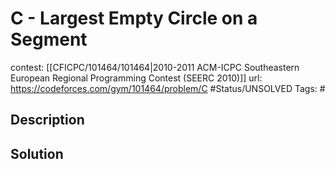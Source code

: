 # C - Largest Empty Circle on a Segment

contest: [[CFICPC/101464/101464|2010-2011 ACM-ICPC Southeastern European Regional Programming Contest (SEERC 2010)]]
url: https://codeforces.com/gym/101464/problem/C
#Status/UNSOLVED
Tags: #

## Description

## Solution

